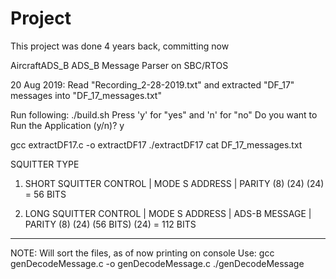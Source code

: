 # Project
This project was done 4 years back, committing now

AircraftADS_B
ADS_B Message Parser on SBC/RTOS


20 Aug 2019: 
Read "Recording_2-28-2019.txt" and extracted "DF_17" messages into "DF_17_messages.txt"


Run following:
./build.sh
Press 'y' for "yes" and 'n' for "no"
Do you want to Run the Application (y/n)? y

gcc extractDF17.c -o extractDF17
./extractDF17
cat DF_17_messages.txt


SQUITTER TYPE
1. SHORT SQUITTER
CONTROL | MODE S ADDRESS | PARITY
(8)         (24)            (24)   =   56 BITS

2. LONG SQUITTER
CONTROL | MODE S ADDRESS | ADS-B MESSAGE | PARITY
(8)		(24)		(56 BITS)   (24)   =  112 BITS

---------------------------------------------------------------------------------------
NOTE: Will sort the files, as of now printing on console
Use:
gcc genDecodeMessage.c -o genDecodeMessage.c
./genDecodeMessage
